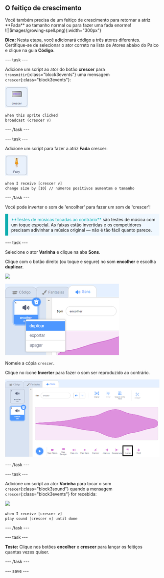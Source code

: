 ## O feitiço de crescimento

<div style="display: flex; flex-wrap: wrap">
<div style="flex-basis: 200px; flex-grow: 1; margin-right: 15px;">
Você também precisa de um feitiço de crescimento para retornar a atriz **Fada** ao tamanho normal ou para fazer uma fada enorme!
</div>
<div>
![](images/growing-spell.png){:width="300px"}
</div>
</div>

**Dica:** Nesta etapa, você adicionará código a três atores diferentes. Certifique-se de selecionar o ator correto na lista de Atores abaixo do Palco e clique na guia **Código**.

--- task ---

Adicione um script ao ator do botão **crescer** para `transmitir`{:class="block3events"} uma mensagem `crescer`{:class="block3events"}:

![](images/grow-icon.png)

```blocks3
when this sprite clicked
broadcast (crescer v)
```

--- /task ---

--- task ---

Adicione um script para fazer a atriz **Fada** crescer:

![](images/fairy-icon.png)

```blocks3
when I receive [crescer v]
change size by [10] // números positivos aumentam o tamanho
```

--- /task ---

Você pode inverter o som de 'encolher' para fazer um som de 'crescer'!

<p style="border-left: solid; border-width:10px; border-color: #0faeb0; background-color: aliceblue; padding: 10px;">
<span style="color: #0faeb0">**Testes de músicas tocadas ao contrário**</span> são testes de música com um toque especial. As faixas estão invertidas e os competidores precisam adivinhar a música original — não é tão fácil quanto parece. 
</p>

--- task ---

Selecione o ator **Varinha** e clique na aba **Sons**.

Clique com o botão direito (ou toque e segure) no som **encolher** e escolha **duplicar**.

![](images/wand-icon.png)

![O som encolher com menu pop-up mostrando a opção duplicar.](images/duplicate-sound.png)

Nomeie a cópia `crescer`.

Clique no ícone **Inverter** para fazer o som ser reproduzido ao contrário.

![O som crescer com o ícone inverter destacado.](images/reverse-sound.png)

--- /task ---

--- task ---

Adicione um script ao ator **Varinha** para tocar o som `crescer`{:class="block3sound"} quando a mensagem `crescer`{:class="block3events"} for recebida:

![](images/wand-icon.png)

```blocks3
when I receive [crescer v]
play sound [crescer v] until done
```

--- /task ---

--- task ---

**Teste:** Clique nos botões **encolher** e **crescer** para lançar os feitiços quantas vezes quiser.

--- /task ---

--- save ---

